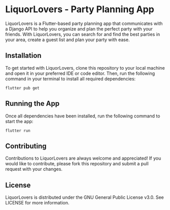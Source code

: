 
# LiquorLovers - Party Planning App
LiquorLovers is a Flutter-based party planning app that communicates with a Django API to help you organize and plan the perfect party with your friends. With LiquorLovers, you can search for and find the best parties in your area, create a guest list and plan your party with ease.

## Installation

To get started with LiquorLovers, clone this repository to your local machine and open it in your preferred IDE or code editor. Then, run the following command in your terminal to install all required dependencies:
```
flutter pub get
```


## Running the App

Once all dependencies have been installed, run the following command to start the app:

```
flutter run
```

## Contributing

Contributions to LiquorLovers are always welcome and appreciated! If you would like to contribute, please fork this repository and submit a pull request with your changes. 

## License

LiquorLovers is distributed under the GNU General Public License v3.0. See LICENSE for more information.
